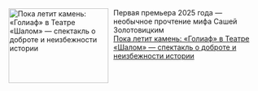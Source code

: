 <!--2025-02-03 13:26:12-->
<div class="yb">
  <div class="rss smaller1 kino_teatr"><a href="https://www.kino-teatr.ru/teatr/art/teatr/7773/" title="Пока летит камень: «Голиаф» в Театре «Шалом» — спектакль о доброте и неизбежности истории"><img src="https://www.kino-teatr.ru/art/3/7/7773/poster.jpg" width="196" height="147" align="left" hspace="5" style="margin: 0px 10px 0px 5px" alt="Пока летит камень: «Голиаф» в Театре «Шалом» — спектакль о доброте и неизбежности истории"/></a>Первая премьера 2025 года — необычное прочтение мифа Сашей Золотовицким <br><a class="light" href="https://www.kino-teatr.ru/teatr/art/teatr/7773/">Пока летит камень: «Голиаф» в Театре «Шалом» — спектакль о доброте и неизбежности истории</a></div>
</div>
